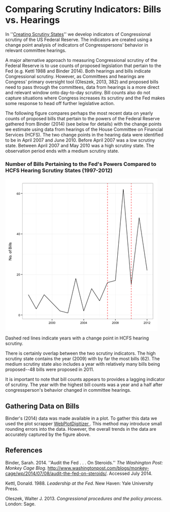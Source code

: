 # Comparing Scrutiny Indicators: Bills vs. Hearings

In ''[Creating Scrutiny States](FedChangePointNote/README.md)'' we develop indicators of Congressional scrutiny of the US Federal Reserve. The indicators are created using a change point analysis of indicators of Congresspersons' behavior in relevant committee hearings.

A major alternative approach to measuring Congressional scrutiny of the Federal Reserve is to use counts of proposed legislation that pertain to the Fed (e.g. Kettl 1988 and Binder 2014). Both hearings and bills indicate Congressional scrutiny. However, as Committees and hearings are Congress' primary oversight tool (Oleszek, 2013, 382) and proposed bills need to pass through the committees, data from hearings is a more direct and relevant window onto day-to-day scrutiny. Bill counts also do not capture situations where Congress increases its scrutiny and the Fed makes some response to head off further legislative action.

The following figure compares perhaps the most recent data on yearly counts of proposed bills that pertain to the powers of the Federal Reserve gathered from Binder (2014) (see below for details) with the change points we estimate using data from hearings of the House Committee on Financial Services (HCFS). The two change points in the hearing data were identified to be in April 2007 and June 2010. Before April 2007 was a low scrutiny state. Between April 2007 and May 2010 was a high scrutiny state. The observation period ends with a medium scrutiny state.

### Number of Bills Pertaining to the Fed's Powers Compared to HCFS Hearing Scrutiny States (1997-2012)

[<img src="img/BillsVsHearings.png" align="middle"/>]()

Dashed red lines indicate years with a change point in HCFS hearing scrutiny.

There is certainly overlap between the two scrutiny indicators. The high scrutiny state contains the year (2009) with by far the most bills (62). The medium scrutiny state also includes a year with relatively many bills being proposed--48 bills were proposed in 2011.

It is important to note that bill counts appears to provides a lagging indicator of scrutiny. The year with the highest bill counts was a year and a half after congressperson's behavior changed in committee hearings.

## Gathering Data on Bills

Binder's (2014) data was made available in a plot. To gather this data we used the plot scrapper [WebPlotDigitizer ](http://dx.doi.org/10.5281/zenodo.10532). This method may introduce small rounding errors into the data. However, the overall trends in the data are accurately captured by the figure above.

## References

Binder, Sarah. 2014. ''Audit the Fed . . . On Steroids.'' *The Washington Post: Monkey Cage Blog*. <http://www.washingtonpost.com/blogs/monkey-cage/wp/2014/07/08/audit-the-fed-on-steroids/>. Accessed July 2014.

Kettl, Donald. 1988. *Leadership at the Fed*. New Haven: Yale University Press.

Oleszek, Walter J. 2013. *Congressional procedures and the policy process*. London: Sage.
